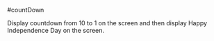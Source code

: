 #countDown

Display countdown from 10 to 1 on the screen and then display Happy Independence Day on the screen.
